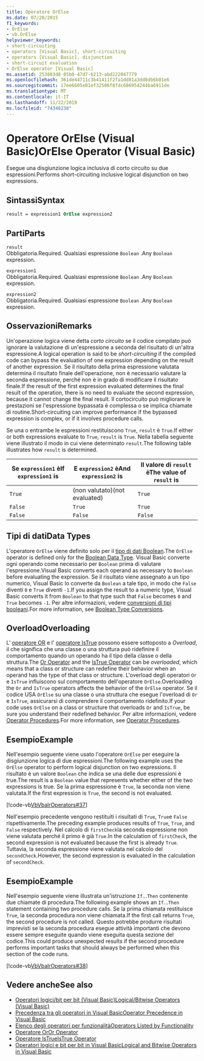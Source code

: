 ```yaml
---
title: Operatore OrElse
ms.date: 07/20/2015
f1_keywords:
- OrElse
- vb.OrElse
helpviewer_keywords:
- short-circuiting
- operators [Visual Basic], short-circuiting
- operators [Visual Basic], disjunction
- short-circuit evaluation
- OrElse operator [Visual Basic]
ms.assetid: 253803d8-05b0-47d7-b213-abd222847779
ms.openlocfilehash: 361de44711c3b41411f2fa1dd81a3dd8db6b01e6
ms.sourcegitcommit: 17ee6605e01ef32506f8fdc686954244ba6911de
ms.translationtype: MT
ms.contentlocale: it-IT
ms.lasthandoff: 11/22/2019
ms.locfileid: "74348238"
---
```

# <a name="orelse-operator-visual-basic"></a><span data-ttu-id="ca322-102">Operatore OrElse (Visual Basic)</span><span class="sxs-lookup"><span data-stu-id="ca322-102">OrElse Operator (Visual Basic)</span></span>
<span data-ttu-id="ca322-103">Esegue una disgiunzione logica inclusiva di corto circuito su due espressioni.</span><span class="sxs-lookup"><span data-stu-id="ca322-103">Performs short-circuiting inclusive logical disjunction on two expressions.</span></span>  
  
## <a name="syntax"></a><span data-ttu-id="ca322-104">Sintassi</span><span class="sxs-lookup"><span data-stu-id="ca322-104">Syntax</span></span>  
  
```vb
result = expression1 OrElse expression2  
```  
  
## <a name="parts"></a><span data-ttu-id="ca322-105">Parti</span><span class="sxs-lookup"><span data-stu-id="ca322-105">Parts</span></span>  
 `result`  
 <span data-ttu-id="ca322-106">Obbligatoria.</span><span class="sxs-lookup"><span data-stu-id="ca322-106">Required.</span></span> <span data-ttu-id="ca322-107">Qualsiasi espressione `Boolean` .</span><span class="sxs-lookup"><span data-stu-id="ca322-107">Any `Boolean` expression.</span></span>  
  
 `expression1`  
 <span data-ttu-id="ca322-108">Obbligatoria.</span><span class="sxs-lookup"><span data-stu-id="ca322-108">Required.</span></span> <span data-ttu-id="ca322-109">Qualsiasi espressione `Boolean` .</span><span class="sxs-lookup"><span data-stu-id="ca322-109">Any `Boolean` expression.</span></span>  
  
 `expression2`  
 <span data-ttu-id="ca322-110">Obbligatoria.</span><span class="sxs-lookup"><span data-stu-id="ca322-110">Required.</span></span> <span data-ttu-id="ca322-111">Qualsiasi espressione `Boolean` .</span><span class="sxs-lookup"><span data-stu-id="ca322-111">Any `Boolean` expression.</span></span>  
  
## <a name="remarks"></a><span data-ttu-id="ca322-112">Osservazioni</span><span class="sxs-lookup"><span data-stu-id="ca322-112">Remarks</span></span>  
 <span data-ttu-id="ca322-113">Un'operazione logica viene detta *corto circuito* se il codice compilato può ignorare la valutazione di un'espressione a seconda del risultato di un'altra espressione.</span><span class="sxs-lookup"><span data-stu-id="ca322-113">A logical operation is said to be *short-circuiting* if the compiled code can bypass the evaluation of one expression depending on the result of another expression.</span></span> <span data-ttu-id="ca322-114">Se il risultato della prima espressione valutata determina il risultato finale dell'operazione, non è necessario valutare la seconda espressione, perché non è in grado di modificare il risultato finale.</span><span class="sxs-lookup"><span data-stu-id="ca322-114">If the result of the first expression evaluated determines the final result of the operation, there is no need to evaluate the second expression, because it cannot change the final result.</span></span> <span data-ttu-id="ca322-115">Il cortocircuito può migliorare le prestazioni se l'espressione bypassata è complessa o se implica chiamate di routine.</span><span class="sxs-lookup"><span data-stu-id="ca322-115">Short-circuiting can improve performance if the bypassed expression is complex, or if it involves procedure calls.</span></span>  
  
 <span data-ttu-id="ca322-116">Se una o entrambe le espressioni restituiscono `True`, `result` è `True`.</span><span class="sxs-lookup"><span data-stu-id="ca322-116">If either or both expressions evaluate to `True`, `result` is `True`.</span></span> <span data-ttu-id="ca322-117">Nella tabella seguente viene illustrato il modo in cui viene determinato `result`.</span><span class="sxs-lookup"><span data-stu-id="ca322-117">The following table illustrates how `result` is determined.</span></span>  
  
|<span data-ttu-id="ca322-118">Se `expression1` è</span><span class="sxs-lookup"><span data-stu-id="ca322-118">If `expression1` is</span></span>|<span data-ttu-id="ca322-119">E `expression2` è</span><span class="sxs-lookup"><span data-stu-id="ca322-119">And `expression2` is</span></span>|<span data-ttu-id="ca322-120">Il valore di `result` è</span><span class="sxs-lookup"><span data-stu-id="ca322-120">The value of `result` is</span></span>|  
|-------------------------|--------------------------|------------------------------|  
|`True`|<span data-ttu-id="ca322-121">(non valutato)</span><span class="sxs-lookup"><span data-stu-id="ca322-121">(not evaluated)</span></span>|`True`|  
|`False`|`True`|`True`|  
|`False`|`False`|`False`|  
  
## <a name="data-types"></a><span data-ttu-id="ca322-122">Tipi di dati</span><span class="sxs-lookup"><span data-stu-id="ca322-122">Data Types</span></span>  
 <span data-ttu-id="ca322-123">L'operatore `OrElse` viene definito solo per il [tipo di dati Boolean](../../../visual-basic/language-reference/data-types/boolean-data-type.md).</span><span class="sxs-lookup"><span data-stu-id="ca322-123">The `OrElse` operator is defined only for the [Boolean Data Type](../../../visual-basic/language-reference/data-types/boolean-data-type.md).</span></span> <span data-ttu-id="ca322-124">Visual Basic converte ogni operando come necessario per `Boolean` prima di valutare l'espressione.</span><span class="sxs-lookup"><span data-stu-id="ca322-124">Visual Basic converts each operand as necessary to `Boolean` before evaluating the expression.</span></span> <span data-ttu-id="ca322-125">Se il risultato viene assegnato a un tipo numerico, Visual Basic lo converte da `Boolean` a tale tipo, in modo che `False` diventi `0` e `True` diventi `-1`.</span><span class="sxs-lookup"><span data-stu-id="ca322-125">If you assign the result to a numeric type, Visual Basic converts it from `Boolean` to that type such that `False` becomes `0` and `True` becomes `-1`.</span></span>
<span data-ttu-id="ca322-126">Per altre informazioni, vedere [conversioni di tipi booleani](../data-types/boolean-data-type.md#type-conversions).</span><span class="sxs-lookup"><span data-stu-id="ca322-126">For more information, see [Boolean Type Conversions](../data-types/boolean-data-type.md#type-conversions).</span></span>
  
## <a name="overloading"></a><span data-ttu-id="ca322-127">Overload</span><span class="sxs-lookup"><span data-stu-id="ca322-127">Overloading</span></span>  
 <span data-ttu-id="ca322-128">L' [operatore OR](../../../visual-basic/language-reference/operators/or-operator.md) e l' [operatore IsTrue](../../../visual-basic/language-reference/operators/istrue-operator.md) possono essere sottoposto a *Overload*, il che significa che una classe o una struttura può ridefinire il comportamento quando un operando ha il tipo della classe o della struttura.</span><span class="sxs-lookup"><span data-stu-id="ca322-128">The [Or Operator](../../../visual-basic/language-reference/operators/or-operator.md) and the [IsTrue Operator](../../../visual-basic/language-reference/operators/istrue-operator.md) can be *overloaded*, which means that a class or structure can redefine their behavior when an operand has the type of that class or structure.</span></span> <span data-ttu-id="ca322-129">L'overload degli operatori `Or` e `IsTrue` influiscono sul comportamento dell'operatore `OrElse`.</span><span class="sxs-lookup"><span data-stu-id="ca322-129">Overloading the `Or` and `IsTrue` operators affects the behavior of the `OrElse` operator.</span></span> <span data-ttu-id="ca322-130">Se il codice USA `OrElse` su una classe o una struttura che esegue l'overload di `Or` e `IsTrue`, assicurarsi di comprendere il comportamento ridefinito.</span><span class="sxs-lookup"><span data-stu-id="ca322-130">If your code uses `OrElse` on a class or structure that overloads `Or` and `IsTrue`, be sure you understand their redefined behavior.</span></span> <span data-ttu-id="ca322-131">Per altre informazioni, vedere [Operator Procedures](../../../visual-basic/programming-guide/language-features/procedures/operator-procedures.md).</span><span class="sxs-lookup"><span data-stu-id="ca322-131">For more information, see [Operator Procedures](../../../visual-basic/programming-guide/language-features/procedures/operator-procedures.md).</span></span>  
  
## <a name="example"></a><span data-ttu-id="ca322-132">Esempio</span><span class="sxs-lookup"><span data-stu-id="ca322-132">Example</span></span>  
 <span data-ttu-id="ca322-133">Nell'esempio seguente viene usato l'operatore `OrElse` per eseguire la disgiunzione logica di due espressioni.</span><span class="sxs-lookup"><span data-stu-id="ca322-133">The following example uses the `OrElse` operator to perform logical disjunction on two expressions.</span></span> <span data-ttu-id="ca322-134">Il risultato è un valore `Boolean` che indica se una delle due espressioni è true.</span><span class="sxs-lookup"><span data-stu-id="ca322-134">The result is a `Boolean` value that represents whether either of the two expressions is true.</span></span> <span data-ttu-id="ca322-135">Se la prima espressione è `True`, la seconda non viene valutata.</span><span class="sxs-lookup"><span data-stu-id="ca322-135">If the first expression is `True`, the second is not evaluated.</span></span>  
  
 [!code-vb[VbVbalrOperators#37](~/samples/snippets/visualbasic/VS_Snippets_VBCSharp/VbVbalrOperators/VB/Class1.vb#37)]  
  
 <span data-ttu-id="ca322-136">Nell'esempio precedente vengono restituiti i risultati di `True`, `True`e `False` rispettivamente.</span><span class="sxs-lookup"><span data-stu-id="ca322-136">The preceding example produces results of `True`, `True`, and `False` respectively.</span></span> <span data-ttu-id="ca322-137">Nel calcolo di `firstCheck`la seconda espressione non viene valutata perché il primo è già `True`.</span><span class="sxs-lookup"><span data-stu-id="ca322-137">In the calculation of `firstCheck`, the second expression is not evaluated because the first is already `True`.</span></span> <span data-ttu-id="ca322-138">Tuttavia, la seconda espressione viene valutata nel calcolo del `secondCheck`.</span><span class="sxs-lookup"><span data-stu-id="ca322-138">However, the second expression is evaluated in the calculation of `secondCheck`.</span></span>  
  
## <a name="example"></a><span data-ttu-id="ca322-139">Esempio</span><span class="sxs-lookup"><span data-stu-id="ca322-139">Example</span></span>  
 <span data-ttu-id="ca322-140">Nell'esempio seguente viene illustrata un'istruzione `If`...`Then` contenente due chiamate di procedura.</span><span class="sxs-lookup"><span data-stu-id="ca322-140">The following example shows an `If`...`Then` statement containing two procedure calls.</span></span> <span data-ttu-id="ca322-141">Se la prima chiamata restituisce `True`, la seconda procedura non viene chiamata.</span><span class="sxs-lookup"><span data-stu-id="ca322-141">If the first call returns `True`, the second procedure is not called.</span></span> <span data-ttu-id="ca322-142">Questo potrebbe produrre risultati imprevisti se la seconda procedura esegue attività importanti che devono essere sempre eseguite quando viene eseguita questa sezione del codice.</span><span class="sxs-lookup"><span data-stu-id="ca322-142">This could produce unexpected results if the second procedure performs important tasks that should always be performed when this section of the code runs.</span></span>  
  
 [!code-vb[VbVbalrOperators#38](~/samples/snippets/visualbasic/VS_Snippets_VBCSharp/VbVbalrOperators/VB/Class1.vb#38)]  
  
## <a name="see-also"></a><span data-ttu-id="ca322-143">Vedere anche</span><span class="sxs-lookup"><span data-stu-id="ca322-143">See also</span></span>

- [<span data-ttu-id="ca322-144">Operatori logici/bit per bit (Visual Basic)</span><span class="sxs-lookup"><span data-stu-id="ca322-144">Logical/Bitwise Operators (Visual Basic)</span></span>](../../../visual-basic/language-reference/operators/logical-bitwise-operators.md)
- [<span data-ttu-id="ca322-145">Precedenza tra gli operatori in Visual Basic</span><span class="sxs-lookup"><span data-stu-id="ca322-145">Operator Precedence in Visual Basic</span></span>](../../../visual-basic/language-reference/operators/operator-precedence.md)
- [<span data-ttu-id="ca322-146">Elenco degli operatori per funzionalità</span><span class="sxs-lookup"><span data-stu-id="ca322-146">Operators Listed by Functionality</span></span>](../../../visual-basic/language-reference/operators/operators-listed-by-functionality.md)
- [<span data-ttu-id="ca322-147">Operatore Or</span><span class="sxs-lookup"><span data-stu-id="ca322-147">Or Operator</span></span>](../../../visual-basic/language-reference/operators/or-operator.md)
- [<span data-ttu-id="ca322-148">Operatore IsTrue</span><span class="sxs-lookup"><span data-stu-id="ca322-148">IsTrue Operator</span></span>](../../../visual-basic/language-reference/operators/istrue-operator.md)
- [<span data-ttu-id="ca322-149">Operatori logici e bit per bit in Visual Basic</span><span class="sxs-lookup"><span data-stu-id="ca322-149">Logical and Bitwise Operators in Visual Basic</span></span>](../../../visual-basic/programming-guide/language-features/operators-and-expressions/logical-and-bitwise-operators.md)
